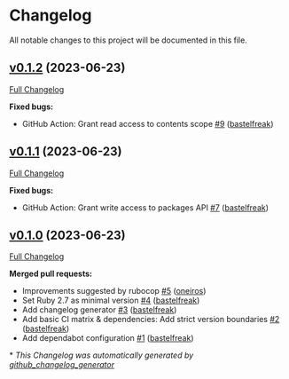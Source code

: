 # Changelog

All notable changes to this project will be documented in this file.

## [v0.1.2](https://github.com/betadots/foreman_hdm/tree/v0.1.2) (2023-06-23)

[Full Changelog](https://github.com/betadots/foreman_hdm/compare/v0.1.1...v0.1.2)

**Fixed bugs:**

- GitHub Action: Grant read access to contents scope [\#9](https://github.com/betadots/foreman_hdm/pull/9) ([bastelfreak](https://github.com/bastelfreak))

## [v0.1.1](https://github.com/betadots/foreman_hdm/tree/v0.1.1) (2023-06-23)

[Full Changelog](https://github.com/betadots/foreman_hdm/compare/v0.1.0...v0.1.1)

**Fixed bugs:**

- GitHub Action: Grant write access to packages API [\#7](https://github.com/betadots/foreman_hdm/pull/7) ([bastelfreak](https://github.com/bastelfreak))

## [v0.1.0](https://github.com/betadots/foreman_hdm/tree/v0.1.0) (2023-06-23)

[Full Changelog](https://github.com/betadots/foreman_hdm/compare/f7b279da40ea93a95a6c7fd681f93fa55fa5c6cb...v0.1.0)

**Merged pull requests:**

- Improvements suggested by rubocop [\#5](https://github.com/betadots/foreman_hdm/pull/5) ([oneiros](https://github.com/oneiros))
- Set Ruby 2.7 as minimal version [\#4](https://github.com/betadots/foreman_hdm/pull/4) ([bastelfreak](https://github.com/bastelfreak))
- Add changelog generator [\#3](https://github.com/betadots/foreman_hdm/pull/3) ([bastelfreak](https://github.com/bastelfreak))
- Add basic CI matrix & dependencies: Add strict version boundaries [\#2](https://github.com/betadots/foreman_hdm/pull/2) ([bastelfreak](https://github.com/bastelfreak))
- Add dependabot configuration [\#1](https://github.com/betadots/foreman_hdm/pull/1) ([bastelfreak](https://github.com/bastelfreak))



\* *This Changelog was automatically generated by [github_changelog_generator](https://github.com/github-changelog-generator/github-changelog-generator)*
